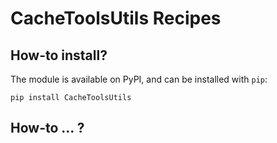# CacheToolsUtils Recipes

## How-to install?

The module is available on PyPI, and can be installed with `pip`:

```shell
pip install CacheToolsUtils
```

## How-to … ?
